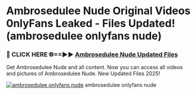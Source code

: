 # Ambrosedulee Nude Original Videos 0nlyFans Leaked - Files Updated! (ambrosedulee onlyfans nude)

<h3>🔴 CLICK HERE 🌐==►► <a href="https://tinyurl.com/2p9ay9w9" rel="nofollow">Ambrosedulee Nude Updated Files</a></h3>

Get Ambrosedulee Nude and all content. Now you can access all videos and pictures of Ambrosedulee Nude. New Updated Files 2025!

[![ambrosedulee onlyfans nude](https://i.imgur.com/KQgVmj3.gif)](https://tinyurl.com/2p9ay9w9)
ambrosedulee onlyfans nude